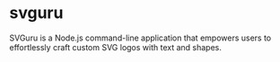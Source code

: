 # svguru
 SVGuru is a Node.js command-line application that empowers users to effortlessly craft custom SVG logos with text and shapes.

